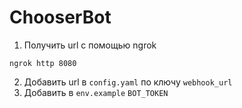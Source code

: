 # ChooserBot

1. Получить url с помощью ngrok

```
ngrok http 8080
```

2. Добавить url в `config.yaml` по ключу `webhook_url`
3. Добавить в `env.example` `BOT_TOKEN`